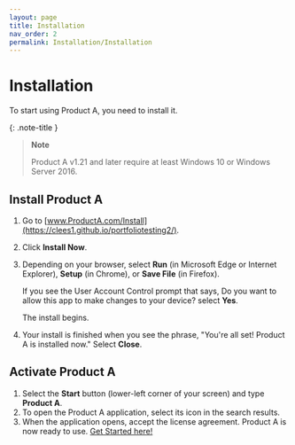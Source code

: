 ```yaml
---
layout: page
title: Installation
nav_order: 2
permalink: Installation/Installation
---
```

# Installation

To start using Product A, you need to install it. 

{: .note-title }
>**Note**
>
>Product A v1.21 and later require at least Windows 10 or Windows Server 2016.
>

## Install Product A

1. Go to [www.ProductA.com/Install](https://clees1.github.io/portfoliotesting2/).
2. Click **Install Now**.
3. Depending on your browser, select **Run** (in Microsoft Edge or Internet Explorer), **Setup** (in Chrome), or **Save File** (in Firefox).

    If you see the User Account Control prompt that says, Do you want to allow this app to make changes to your device? select **Yes**.

    The install begins.
4. Your install is finished when you see the phrase, "You're all set! Product A is installed now." Select **Close**.

## Activate Product A

1. Select the **Start** button (lower-left corner of your screen) and type **Product A**.
2. To open the Product A application, select its icon in the search results.
3. When the application opens, accept the license agreement. Product A is now ready to use. [Get Started here!](../QuickStart/QuickStart)
